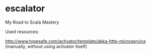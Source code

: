 # escalator
My Road to Scala Mastery

Used resources:

http://www.typesafe.com/activator/template/akka-http-microservice
(manually, without using activator itself)